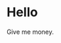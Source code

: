 <!DOCTYPE html>
<html>
<head>
  </head>
  <body>
    <h1>Hello</h1>
    <p>Give me money.</p>
  </body>
  </html>
